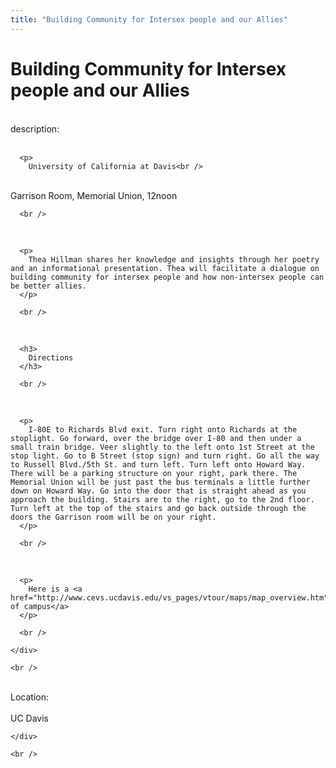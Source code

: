 ```yaml
---
title: "Building Community for Intersex people and our Allies"
---
```


# Building Community for Intersex people and our Allies

<div class="flexinode-body flexinode-2">
  <div class="flexinode-textarea-1">
    <div class="form-item">
      <br />
 <label>description:</label><br />
<br />
 

      <p>
        University of California at Davis<br />
<br />
Garrison Room, Memorial Union, 12noon
      </p>

      <br />
<br />


      <p>
        Thea Hillman shares her knowledge and insights through her poetry and an informational presentation. Thea will facilitate a dialogue on building community for intersex people and how non-intersex people can be better allies.
      </p>

      <br />
<br />


      <h3>
        Directions
      </h3>

      <br />
<br />


      <p>
        I-80E to Richards Blvd exit. Turn right onto Richards at the stoplight. Go forward, over the bridge over I-80 and then under a small train bridge. Veer slightly to the left onto 1st Street at the stop light. Go to B Street (stop sign) and turn right. Go all the way to Russell Blvd./5th St. and turn left. Turn left onto Howard Way. There will be a parking structure on your right, park there. The Memorial Union will be just past the bus terminals a little further down on Howard Way. Go into the door that is straight ahead as you approach the building. Stairs are to the right, go to the 2nd floor. Turn left at the top of the stairs and go back outside through the doors the Garrison room will be on your right.
      </p>

      <br />
<br />


      <p>
        Here is a <a href="http://www.cevs.ucdavis.edu/vs_pages/vtour/maps/map_overview.htm">map of campus</a>
      </p>

      <br />

    </div>

    <br />

  </div>

  <div class="flexinode-textfield-2">
    <div class="form-item">
      <br />
 <label>Location:</label><br />
<br />
 UC Davis<br />

    </div>

    <br />

  </div>
</div>